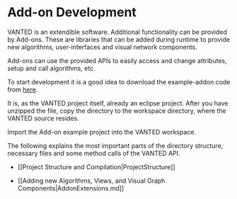 # Add-on Development

VANTED is an extendible software. Additional functionality can be provided by Add-ons. These are libraries that can be added during runtime to provide new algorithms, user-interfaces and visual network components.

Add-ons can use the provided APIs to easily access and change attributes, setup and call algorithms, etc.

To start development it is a good idea to download the example-addon code from [here](https://github.com/LSI-UniKonstanz/vanted-addon-example/releases/tag/v2.0.1).

It is, as the VANTED project itself, already an eclipse project. After you have unzipped the file, copy the directory to the workspace directory, where the VANTED source resides. 

Import the Add-on example project into the VANTED workspace.

The following explains the most important parts of the directory structure, necessary files and some method calls of the VANTED API.

* [[Project Structure and Compilation|ProjectStructure]]

* [[Adding new Algorithms, Views, and Visual Graph Components|AddonExtensions.md]]